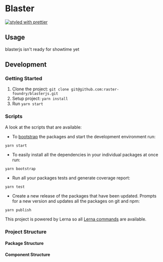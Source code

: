 # Blaster
[![styled with prettier](https://img.shields.io/badge/styled_with-prettier-ff69b4.svg)](https://github.com/prettier/prettier)

## Usage
blasterjs isn't ready for showtime yet

## Development

### Getting Started
1. Clone the project: `git clone git@github.com:raster-foundry/blasterjs.git`
3. Setup project: `yarn install`
4. Run `yarn start`

### Scripts
A look at the scripts that are available:

- To [bootstrap](https://github.com/lerna/lerna#bootstrap) the packages and start the development environment run:
```
yarn start
```

- To easily install all the dependencies in your individual packages at once run:
```
yarn bootstrap
```

- Run all your packages tests and generate coverage report:
```
yarn test
```

- Create a new release of the packages that have been updated. Prompts for a new version and updates all the packages on git and npm:
```
yarn publish
```

This project is powered by Lerna so all [Lerna commands](https://lernajs.io/) are available.

### Project Structure

#### Package Structure

#### Component Structure



